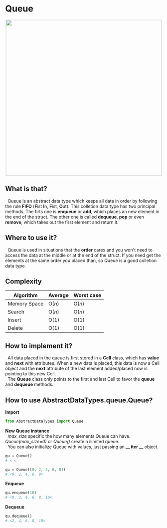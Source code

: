 # Queue

<p align="center">
  <img src="https://cdn-images-1.medium.com/max/1200/1*wN83zdV3arHyUl5GQXxRfw.jpeg" width=500>
</p>

## What is that?
&nbsp; Queue is an abstract data type which keeps all data in order by following the rule **FIFO** (**F**ist **I**n, **F**ist, **O**ut).
This colletion data type has two principal methods. The firts one is **enqueue** or **add**, which places an new element in the end of 
the struct. The other one is called **dequeue**, **pop** or even **remove**, which takes out the first element and return it.

## Where to use it?
&nbsp; Queue is used in situations that the **order** cares and you won't need to access the data at the middle or at the end of the struct.
If you need get the elements at the same order you placed than, so Queue is a good colletion data type.

## Complexity
| Algorithm | Average | Worst case |
| -- | -- | -- |
| Memory Space | O(*n*) | O(*n*) |
| Search | O(*n*) | O(*n*) |
| Insert | O(1) | O(1) |
| Delete | O(1) | O(1) |

## How to implement it?
&nbsp; All data placed in the queue is first stored in a **Cell** class, which has **value** and **next** with attributes. When a new data is
placed, this data is now a Cell object and the **next** attribute of the last element added/placed now is pointing to this new Cell.  
&nbsp; The **Queue** class only points to the first and last Cell to favor the **queue** and **dequeue** methods.

## How to use AbstractDataTypes.queue.Queue?
**Import**  
``` python
from AbstractDataTypes import Queue
```
**New Queue instance**  
&nbsp; *max_size* specific the how many elements Queue can have. *Queue(max_size=0)* or *Queue()* create a ilimited queue.  
&nbsp; You can also initialize Queue with values, just passing an **__ iter __** object.
``` python
qu = Queue()
# < <

qu = Queue([0, 2, 4, 6, 8])
# <0, 2, 4, 6, 8<
```
**Enqueue**
``` python
qu.enqueue(10)
# <0, 2, 4, 6, 8, 10<
```
**Dequeue**
``` python
qu.dequeue()
# <2, 4, 6, 8, 10<
```
